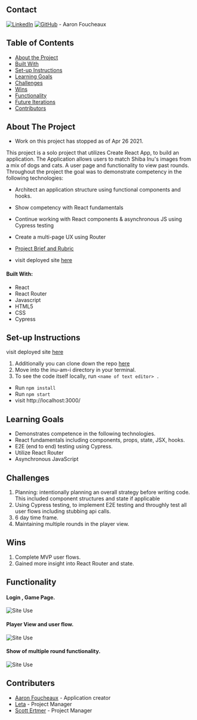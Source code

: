 ## Contact  

[![LinkedIn](https://img.shields.io/badge/-LinkedIn-black.svg?style=flat-square&logo=linkedin&colorB=555)](https://github.com/Afoucheaux) [![GitHub](https://img.shields.io/badge/GitHub-black.svg?&style=flat-square&logo=github&logoColor=white)](https://www.linkedin.com/in/aaron-foucheaux-891626207/) - Aaron Foucheaux


## Table of Contents

- [About the Project](#about-the-project)
- [Built With](#built-with)
- [Set-up Instructions](#set-up-instructions)
- [Learning Goals](#learning-goals)
- [Challenges](#challenges)
- [Wins](#wins)
- [Functionality](#functionality)
- [Future Iterations](#future-iterations)
- [Contributors](#contributors)


## About The Project
  * Work on this project has stopped as of Apr 26 2021.

This project is a solo project that utilizes Create React App, to build an application. The Application allows users to match Shiba Inu's images from a mix of dogs and cats. A user page and functionality to view past rounds. Throughout the project the goal was to demonstrate competency in the following technologies:

- Architect an application structure using functional components and hooks.
- Show competency with React fundamentals
- Continue working with React components & asynchronous JS using Cypress testing
- Create a multi-page UX using Router

- [Project Brief and Rubric](https://frontend.turing.edu/projects/module-3/niche-audience.html)
- visit deployed site [here](https://inu-am-i.herokuapp.com/)
#### Built With:

- React
- React Router
- Javascript
- HTML5
- CSS
- Cypress

## Set-up Instructions

visit deployed site [here](https://inu-am-i.herokuapp.com/)

1. Additionally you can clone down the repo [here](https://github.com/Afoucheaux/inu-am-i)
2. Move into the inu-am-i directory in your terminal.
3. To see the code itself locally, run `<name of text editor> .`
- Run `npm install`
- Run `npm start`
- visit http://localhost:3000/

## Learning Goals

- Demonstrates competence in the following technologies.
- React fundamentals including components, props, state, JSX, hooks.
- E2E (end to end) testing using Cypress.
- Utilize React Router
- Asynchronous JavaScript

## Challenges

1. Planning: intentionally planning an overall strategy before writing code. This included component structures and state if applicable
2. Using Cypress testing, to implement E2E testing and throughly test all user flows including stubbing api calls.
3. 6 day time frame.
4. Maintaining multiple rounds in the player view.

## Wins

1. Complete MVP user flows.
2. Gained more insight into React Router and state.

## Functionality


#### Login , Game Page.
![Site Use](https://media.giphy.com/media/Te1QItBni7ZVuubRvE/giphy.gif)


#### Player View and user flow.
![Site Use](https://media.giphy.com/media/2JvC60dgJIzVBks5s9/giphy.gif)


#### Show of multiple round functionality.
![Site Use](https://media.giphy.com/media/E8CJn6uKgiaQdq1Vbc/giphy.gif)


## Contributers

* [Aaron Foucheaux](https://github.com/alexthompson207) - Application creator
* [Leta](https://github.com/letakeane) - Project Manager
* [Scott Ertmer](https://github.com/sertmer) - Project Manager

